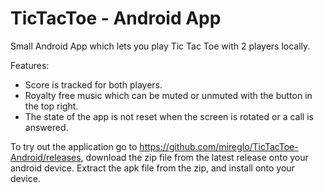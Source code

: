 # TicTacToe - Android App

Small Android App which lets you play Tic Tac Toe with 2 players locally.

Features:
- Score is tracked for both players.
- Royalty free music which can be muted or unmuted with the button in the top right.
- The state of the app is not reset when the screen is rotated or a call is answered.


To try out the application go to https://github.com/mireglo/TicTacToe-Android/releases, download the zip file from the latest release onto your android device. Extract the apk file from the zip, and install onto your device.
